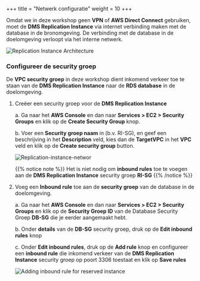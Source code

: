 +++
title = "Netwerk configuratie"
weight = 10
+++

Omdat we in deze workshop geen **VPN** of **AWS Direct Connect** gebruiken, moet de **DMS Replication Instance** via internet verbinding maken met de database in de bronomgeving. De verbinding met de database in de doelomgeving verloopt via het interne netwerk.

![Replication Instance Architecture](/db-mig/ri-network-conf.png)

### Configureer de security groep

De **VPC security groep** in deze workshop dient inkomend verkeer toe te staan van de **DMS Replication Instance** naar de **RDS database** in de doelomgeving.

1. Creëer een security groep voor de **DMS Replication Instance**

    a. Ga naar het **AWS Console** en dan naar **Services > EC2 > Security Groups** en klik op de **Create Security Group** knop.

    b. Voer een **Security groep naam** in (b.v. RI-SG), en geef een beschrijving in het **Description** veld, kies dan de **TargetVPC** in het **VPC** veld en klik op de **Create security group** button.

    ![Replication-instance-networ](/db-mig/ri-sg.png)

    {{% notice note %}}
  Het is niet nodig om **inbound rules** toe te voegen aan de **DMS Replication Instance** security groep **RI-SG**
  {{% /notice %}}

2. Voeg een **Inbound rule** toe aan de **security groep** van de database in de doelomgeving.

    a. Ga naar het **AWS Console** en dan naar **Services > EC2 > Security Groups** en klik op de **Security Groep ID** van de Database Security Groep **DB-SG** die je eerder aangemaakt hebt. 

    b. Onder **details** van de **DB-SG** security groep, druk op de **Edit inbound rules** knop  

    c. Onder **Edit inbound rules**, druk op de **Add rule** knop en configureer een **inbound rule** die inkomend verkeer van de **DMS Replication Instance** security groep op poort 3306 toestaat en klik op  **Save rules**
    
    ![Adding inbound rule for reserved instance](/db-mig/security-group-inbound-rule.en.png)
